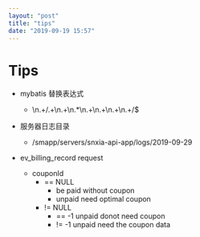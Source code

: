 ```yaml
---
layout: "post"
title: "tips"
date: "2019-09-19 15:57"
---
```


# Tips

- mybatis 替换表达式
  - \n.+\/.+\n.+\n.*\n.+\n.+\n.+\n.+\/$
- 服务器日志目录
  - /smapp/servers/snxia-api-app/logs/2019-09-29



- ev_billing_record request
  - couponId
    - == NULL
      - be paid without coupon
      - unpaid need optimal coupon
    - != NULL
      - == -1 unpaid donot need coupon
      - != -1 unpaid need the coupon data
